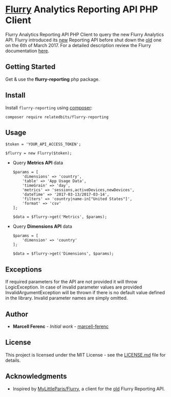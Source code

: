 # [Flurry](https://developer.yahoo.com/analytics/) Analytics Reporting API PHP Client

Flurry Analytics Reporting API PHP Client to query the new Flurry Analytics API.
Flurry introduced its [new](https://developer.yahoo.com/flurry/docs/api/code/analyticsapi/) Reporting API before shut down the [old](https://developer.yahoo.com/flurry/docs/api/code/appinfo/) one on the 6th of March 2017.
For a detailed description review the Flurry documentation [here](https://developer.yahoo.com/flurry/docs/api/code/analyticsapi/).

## Getting Started

Get & use the **flurry-reporting** php package.

## Install

Install ```flurry-reporting``` using [composer](https://getcomposer.org/):
```
composer require relatedbits/flurry-reporting
```

## Usage

```
$token = 'YOUR_API_ACCESS_TOKEN';

$flurry = new Flurry($token);
```

* Query **Metrics API** data

    ```
    $params = [
        'dimensions' => 'country',
        'table' => 'App Usage Data',
        'timeGrain' => 'day',
        'metrics' => 'sessions,activeDevices,newDevices',
        'dateTime' => '2017-03-13/2017-03-14',
        'filters' => 'country|name-in["United States"]',
        'format' => 'csv'
    ];
    ```

    ```
    $data = $flurry->get('Metrics', $params);
    ```

* Query **Dimensions API** data

    ```
    $params = [
        'dimension' => 'country'
    ];
    ```

    ```
    $data = $flurry->get('Dimensions', $params);
    ```

## Exceptions

If required parameters for the API are not provided it will throw LogicException.
In case of invalid parameter values are provided InvalidArgumentException will be thrown if there is no default value defined in the library. Invalid parameter names are simply omitted.

## Author

* **Marcell Ferenc** - *Initial work* - [marcell-ferenc](https://github.com/marcell-ferenc)

## License

This project is licensed under the MIT License - see the [LICENSE.md](LICENSE.md) file for details.

## Acknowledgments

* Inspired by [MyLittleParis/Flurry](https://github.com/MyLittleParis/Flurry), a client for the [old](https://developer.yahoo.com/flurry/docs/api/code/appinfo/) Flurry Reporting API.
